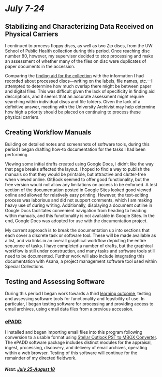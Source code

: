 # _July 7-24_

## Stabilizing and Characterizing Data Received on Physical Carriers

I continued to process floppy discs, as well as two Zip discs, from the UW School of Public Health collection during this period. Once reaching disc number 80, however, my supervisor decided to stop processing and make an assessment of whether many of the files on disc were duplicates of paper documents in the accession.

Comparing the [finding aid for the collection](http://archiveswest.orbiscascade.org/ark:/80444/xv30114/op=fstyle.aspx?t=k&q=uw+school+of+public+health#overview) with the information I had recorded about processed discs—writing on the labels, file names, etc.—I attempted to determine how much overlap there might be between paper and digital files. This was difficult given the lack of specificity in finding aid descriptions, and it seems that an accurate assessment might require searching within individual discs and file folders. Given the lack of a definitive answer, meeting with the University Archivist may help determine how high a priority should be placed on continuing to process these physical carriers.

## Creating Workflow Manuals

Building on detailed notes and screenshots of software tools, during this period I began drafting how-to documentation for the tasks I had been performing.

Viewing some initial drafts created using Google Docs, I didn’t like the way that page breaks affected the layout. I hoped to find a way to publish the manuals so that they would be printable, but attractive and clutter-free when viewed online. GitBook seemed to offer good functionality, but the free version would not allow any limitations on access to be enforced. A test section of the documentation posted in Google Sites looked good viewed online and allowed for relatively easy printing. However, the text-editing process was laborious and did not support comments, which I am making heavy use of during writing. Additionally, displaying a document outline in Google Docs facilitates convenient navigation from heading to heading within manuals, and this functionality is not available in Google Sites. In the end, Google Docs was adopted for use with the documentation project.

My current approach is to break the documentation up into sections that each cover a discrete task or software tool. These will be made available as a list, and via links in an overall graphical workflow depicting the entire sequence of tasks. I have completed a number of drafts, but the graphical workflow is still under construction, and many tasks and software tools still need to be documented. Further work will also include integrating this documentation with Asana, a project management software tool used within Special Collections.

## Testing and Assessing Software

During this period I began work towards a third [learning outcome](LearningOutcomesDocumentation.md#c1), testing and assessing software tools for functionality and feasibility of use. In particular, I began testing software for processing and providing access to email archives, using email data files from a previous accession.

### [ePADD](https://library.stanford.edu/projects/epadd)

I installed and began importing email files into this program following conversion to a usable format using [Stellar Outlook PST to MBOX Converter](https://www.stellarinfo.com/email-tools/pst-to-mbox-converter.php). The ePADD software package includes distinct modules for the appraisal, ingest, processing, discovery, and delivery of email archives, operating within a web browser. Testing of this software will continue for the remainder of my directed fieldwork.

#### _Next: [July 25-August 18](july-25-august-18.md)_
